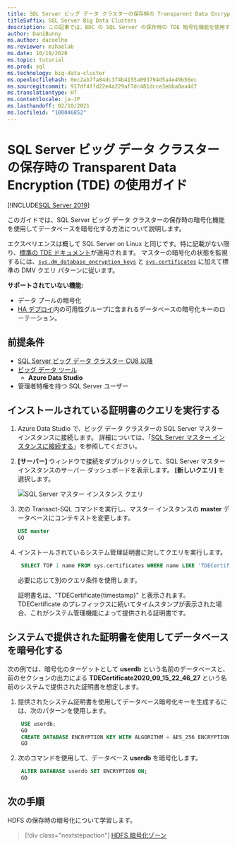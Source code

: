 ```yaml
---
title: SQL Server ビッグ データ クラスターの保存時の Transparent Data Encryption (TDE) の使用ガイド
titleSuffix: SQL Server Big Data Clusters
description: この記事では、BDC の SQL Server の保存時の TDE 暗号化機能を使用する方法について説明します
author: DaniBunny
ms.author: dacoelho
ms.reviewer: mihaelab
ms.date: 10/19/2020
ms.topic: tutorial
ms.prod: sql
ms.technology: big-data-cluster
ms.openlocfilehash: 0ec2ab7fa84dc3f4b4155a093794d5a4e49b56ec
ms.sourcegitcommit: 917df4ffd22e4a229af7dc481dcce3ebba0aa4d7
ms.translationtype: HT
ms.contentlocale: ja-JP
ms.lasthandoff: 02/10/2021
ms.locfileid: "100046852"
---
```

# <a name="sql-server-big-data-clusters-transparent-data-encryption-tde-at-rest-usage-guide"></a>SQL Server ビッグ データ クラスターの保存時の Transparent Data Encryption (TDE) の使用ガイド

[!INCLUDE[SQL Server 2019](../includes/applies-to-version/sqlserver2019.md)]

このガイドでは、SQL Server ビッグ データ クラスターの保存時の暗号化機能を使用してデータベースを暗号化する方法について説明します。

エクスペリエンスは概して SQL Server on Linux と同じです。特に記載がない限り、[標準の TDE ドキュメント](../relational-databases/security/encryption/transparent-data-encryption.md)が適用されます。 マスターの暗号化の状態を監視するには、[`sys.dm_database_encryption_keys`](../relational-databases/system-dynamic-management-views/sys-dm-database-encryption-keys-transact-sql.md) と [`sys.certificates`](../relational-databases/system-catalog-views/sys-certificates-transact-sql.md) に加えて標準の DMV クエリ パターンに従います。

__サポートされていない機能:__
* データ プールの暗号化
* [HA デプロイ](deployment-high-availability.md)内の可用性グループに含まれるデータベースの暗号化キーのローテーション。


## <a name="prerequisites"></a><a id="prereqs"></a> 前提条件

- [SQL Server ビッグ データ クラスター CU8 以降](release-notes-big-data-cluster.md)
- [ビッグ データ ツール](deploy-big-data-tools.md)
   - **Azure Data Studio**
- 管理者特権を持つ SQL Server ユーザー

## <a name="query-the-installed-certificates"></a>インストールされている証明書のクエリを実行する

1. Azure Data Studio で、ビッグ データ クラスターの SQL Server マスター インスタンスに接続します。 詳細については、「[SQL Server マスター インスタンスに接続する](connect-to-big-data-cluster.md#master)」を参照してください。

1. **[サーバー]** ウィンドウで接続をダブルクリックして、SQL Server マスター インスタンスのサーバー ダッシュボードを表示します。 **[新しいクエリ]** を選択します。

   ![SQL Server マスター インスタンス クエリ](./media/tutorial-data-pool-ingest-sql/sql-server-master-instance-query.png)

1. 次の Transact-SQL コマンドを実行し、マスター インスタンスの **master** データベースにコンテキストを変更します。

   ```sql
   USE master
   GO
   ```

1. インストールされているシステム管理証明書に対してクエリを実行します。 

   ```sql
    SELECT TOP 1 name FROM sys.certificates WHERE name LIKE 'TDECertificate%' ORDER BY name DESC
   ```

    必要に応じて別のクエリ条件を使用します。

    証明書名は、"TDECertificate{timestamp}" と表示されます。 TDECertificate のプレフィックスに続いてタイムスタンプが表示された場合、これがシステム管理機能によって提供される証明書です。

## <a name="encrypt-a-database-using-the-system-provided-certificate"></a>システムで提供された証明書を使用してデータベースを暗号化する

次の例では、暗号化のターゲットとして __userdb__ という名前のデータベースと、前のセクションの出力による __TDECertificate2020_09_15_22_46_27__ という名前のシステムで提供された証明書を想定します。

1. 提供されたシステム証明書を使用してデータベース暗号化キーを生成するには、次のパターンを使用します。

   ```sql
    USE userdb; 
    GO
    CREATE DATABASE ENCRYPTION KEY WITH ALGORITHM = AES_256 ENCRYPTION BY SERVER CERTIFICATE TDECertificate2020_09_15_22_46_27;
    GO
   ```

1. 次のコマンドを使用して、データベース __userdb__ を暗号化します。

   ```sql
    ALTER DATABASE userdb SET ENCRYPTION ON;
    GO
   ```

## <a name="next-steps"></a>次の手順

HDFS の保存時の暗号化について学習します。
> [!div class="nextstepaction"]
> [HDFS 暗号化ゾーン](encryption-at-rest-hdfs-encryption-zones.md)
